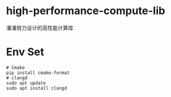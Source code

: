 # high-performance-compute-lib
潘潘努力设计的高性能计算库

# Env Set
```shell
# Cmake
pip install cmake-format
# clangd
sudo apt update
sudo apt install clangd
```